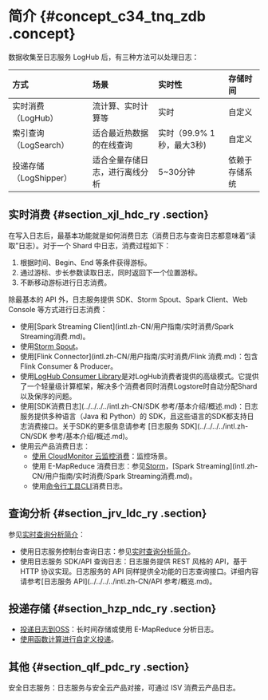 # 简介 {#concept_c34_tnq_zdb .concept}

数据收集至日志服务 LogHub 后，有三种方法可以处理日志：

|方式|场景|实时性|存储时间|
|:-|:-|:--|:---|
|实时消费（LogHub）|流计算、实时计算等|实时|自定义|
|索引查询（LogSearch）|适合最近热数据的在线查询|实时（99.9% 1秒，最大3秒\)|自定义|
|投递存储（LogShipper）|适合全量存储日志，进行离线分析|5~30分钟|依赖于存储系统|

## 实时消费 {#section_xjl_hdc_ry .section}

在写入日志后，最基本功能就是如何消费日志（消费日志与查询日志都意味着“读取”日志）。对于一个 Shard 中日志，消费过程如下：

1.  根据时间、Begin、End 等条件获得游标。
2.  通过游标、步长参数读取日志，同时返回下一个位置游标。
3.  不断移动游标进行日志消费。

除最基本的 API 外，日志服务提供 SDK、Storm Spout、Spark Client、Web Console 等方式进行日志消费：

-   使用[Spark Streaming Client](intl.zh-CN/用户指南/实时消费/Spark Streaming消费.md)。
-   使用[Storm Spout](intl.zh-CN/用户指南/实时消费/Storm消费.md)。
-   使用[Flink Connector](intl.zh-CN/用户指南/实时消费/Flink 消费.md)：包含Flink Consumer & Producer。
-   使用[LogHub Consumer Library](intl.zh-CN/用户指南/实时消费/消费组消费/消费组消费.md)是对LogHub消费者提供的高级模式。它提供了一个轻量级计算框架，解决多个消费者同时消费Logstore时自动分配Shard以及保序的问题。
-   使用[SDK消费日志](../../../../intl.zh-CN/SDK 参考/基本介绍/概述.md)：日志服务提供多种语言（Java 和 Python）的 SDK，且这些语言的SDK都支持日志消费接口。关于SDK的更多信息请参考 [日志服务 SDK](../../../../intl.zh-CN/SDK 参考/基本介绍/概述.md)。
-   使用云产品消费日志：
    -   [使用 CloudMonitor 云监控消费](intl.zh-CN/用户指南/实时消费/CloudMonitor消费.md)：监控场景。
    -   使用 E-MapReduce 消费日志：参见[Storm](intl.zh-CN/用户指南/实时消费/Storm消费.md)，[Spark Streaming](intl.zh-CN/用户指南/实时消费/Spark Streaming消费.md)。
    -   使用[命令行工具CLI](http://aliyun-log-cli.readthedocs.io/en/latest/tutorials/tutorial_pull_logs.html)消费日志。

## 查询分析 {#section_jrv_ldc_ry .section}

参见[实时查询分析简介](intl.zh-CN/用户指南/查询与分析/简介.md)：

-   使用日志服务控制台查询日志：参见[实时查询分析简介](intl.zh-CN/用户指南/查询与分析/简介.md)。
-   使用日志服务 SDK/API 查询日志：日志服务提供 REST 风格的 API，基于 HTTP 协议实现。日志服务的 API 同样提供全功能的日志查询接口。详细内容请参考[日志服务 API](../../../../intl.zh-CN/API 参考/概览.md)。

## 投递存储 {#section_hzp_ndc_ry .section}

-   [投递日志到OSS](intl.zh-CN/用户指南/数据投递/投递日志到OSS.md)：长时间存储或使用 E-MapReduce 分析日志。
-   [使用函数计算进行自定义投递](intl.zh-CN/用户指南/实时消费/函数计算消费.md)。

## 其他 {#section_qlf_pdc_ry .section}

安全日志服务：日志服务与安全云产品对接，可通过 ISV 消费云产品日志。

